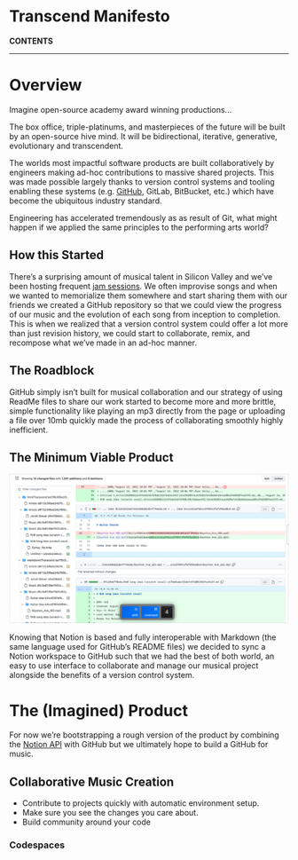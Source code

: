 # Transcend Manifesto

**CONTENTS**

---

# Overview

Imagine open-source academy award winning productions…

The box office, triple-platinums, and masterpieces of the future will be built by an open-source hive mind. It will be bidirectional, iterative, generative, evolutionary and transcendent.

The worlds most impactful software products are built collaboratively by engineers making ad-hoc contributions to massive shared projects. This was made possible largely thanks to version control systems and tooling enabling these systems (e.g. [GitHub](https://github.com/), GitLab, BitBucket, etc.) which have become the ubiquitous industry standard.

Engineering has accelerated tremendously as as result of Git, what might happen if we applied the same principles to the performing arts world?

## How this Started

There’s a surprising amount of musical talent in Silicon Valley and we’ve been hosting frequent [jam sessions](../Transcend%20ba178c00be234456922f79ff41328167.md). We often improvise songs and when we wanted to memorialize them somewhere and start sharing them with our friends we created a GitHub repository so that we could view the progress of our music and the evolution of each song from inception to completion. This is when we realized that a version control system could offer a lot more than just revision history, we could start to collaborate, remix, and recompose what we’ve made in an ad-hoc manner.

## The Roadblock

GitHub simply isn’t built for musical collaboration and our strategy of using ReadMe files to share our work started to become more and more brittle, simple functionality like playing an mp3 directly from the page or uploading a file over 10mb quickly made the process of collaborating smoothly highly inefficient.

## The Minimum Viable Product

![Google Chrome Screenshot on 08-19-2022 at 03.24PM.png](Transcend%20Manifesto%20efe945719aa0493c9b0e7f8f152453e0/Google_Chrome_Screenshot_on_08-19-2022_at_03.24PM.png)

Knowing that Notion is based and fully interoperable with Markdown (the same language used for GitHub’s README files) we decided to sync a Notion workspace to GitHub such that we had the best of both world, an easy to use interface to collaborate and manage our musical project alongside the benefits of a version control system.

# The (Imagined) Product

For now we’re bootstrapping a rough version of the product by combining the [Notion API](https://developers.notion.com/) with GitHub but we ultimately hope to build a GitHub for music.

## Collaborative Music Creation

- Contribute to projects quickly with automatic environment setup.
- Make sure you see the changes you care about.
- Build community around your code

### Codespaces